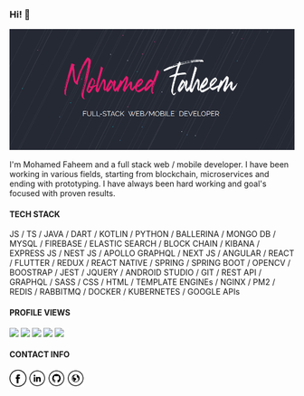 ### Hi! 👋

<img src="https://github.com/ASMohamedFaheemAnver/ASMohamedFaheemAnver/blob/master/banner.png" alt="Banner">

I'm Mohamed Faheem and a full stack web / mobile developer.
I have been working in various fields, starting from blockchain, microservices and ending with prototyping.
I have always been hard working and goal's focused with proven results.

#### TECH STACK

JS / TS / JAVA / DART / KOTLIN / PYTHON / BALLERINA / MONGO DB / MYSQL / FIREBASE / ELASTIC SEARCH / BLOCK CHAIN / KIBANA / EXPRESS JS / NEST JS / APOLLO GRAPHQL / NEXT JS / ANGULAR / REACT / FLUTTER / REDUX / REACT NATIVE / SPRING / SPRING BOOT / OPENCV / BOOSTRAP / JEST / JQUERY / ANDROID STUDIO / GIT / REST API / GRAPHQL / SASS / CSS / HTML / TEMPLATE ENGINEs / NGINX / PM2 / REDIS / RABBITMQ / DOCKER / KUBERNETES / GOOGLE APIs

#### PROFILE VIEWS

<!-- ![](http://localhost:3000/views/increase)
![Profile views per day](http://localhost:3000/views/day)
![Profile views per month](http://localhost:3000/views/month)
![Profile views per year](http://localhost:3000/views/year)
![Profile views per total](http://localhost:3000/views/total) -->

![](https://freedom-view-counter.herokuapp.com/views/day)
![](https://freedom-view-counter.herokuapp.com/views/month)
![](https://freedom-view-counter.herokuapp.com/views/year)
![](https://freedom-view-counter.herokuapp.com/views/total)
![](https://freedom-view-counter.herokuapp.com/views/record)

#### CONTACT INFO

<a href="https://www.facebook.com/jstr.faheemanver/" target="_blank"><img src="https://raw.githubusercontent.com/asmohamedfaheemanver/asmohamedfaheemanver/master/fb.png" alt="Facebook" width="30"></a>
<a href="https://www.linkedin.com/in/abdul-saleem-mohamed-faheem/" target="_blank"><img src="https://raw.githubusercontent.com/asmohamedfaheemanver/asmohamedfaheemanver/master/in.png" alt="LinkedIn" width="30"></a>
<a href="https://github.com/asmohamedfaheemanver" target="_blank"><img src="https://raw.githubusercontent.com/asmohamedfaheemanver/asmohamedfaheemanver/master/git.png" alt="GitHub" width="30"></a>
<a href="https://mohamedfaheem.netlify.app/" target="_blank"><img src="https://raw.githubusercontent.com/asmohamedfaheemanver/asmohamedfaheemanver/master/www.png" alt="Website" width="30"></a>
